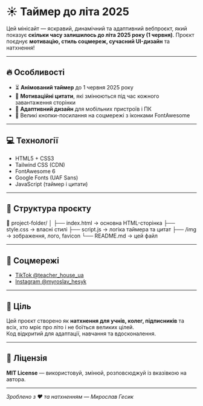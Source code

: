 # ☀️ Таймер до літа 2025

Цей мінісайт — яскравий, динамічний та адаптивний вебпроєкт, який показує **скільки часу залишилось до літа 2025 року (1 червня)**. Проєкт поєднує **мотивацію, стиль соцмереж, сучасний UI-дизайн** та натхнення!

---

## 🔥 Особливості

- ⏳ **Анімований таймер** до 1 червня 2025 року
- 🧠 **Мотиваційні цитати**, які змінюються під час кожного завантаження сторінки
- 📱 **Адаптивний дизайн** для мобільних пристроїв і ПК
- 🔗 Великі кнопки-посилання на соцмережі з іконками FontAwesome

---

## 💻 Технології

- HTML5 + CSS3
- Tailwind CSS (CDN)
- FontAwesome 6
- Google Fonts (UAF Sans)
- JavaScript (таймер і цитати)

---

## 📂 Структура проєкту

📁 project-folder/
│
├── index.html → основна HTML-сторінка
├── style.css → власні стилі
├── script.js → логіка таймера та цитат
├── /img → зображення, лого, favicon
└── README.md → цей файл


---

## 📲 Соцмережі

- [TikTok @teacher_house_ua](https://www.tiktok.com/@teacher_house_ua)
- [Instagram @myroslav_hesyk](https://www.instagram.com/myroslav_hesyk)

---

## 🧠 Ціль

Цей проєкт створено як **натхнення для учнів, колег, підписників** та всіх, хто мріє про літо і не боїться великих цілей.  
Код відкритий для адаптації, навчання та вдосконалення.

---

## 📅 Ліцензія

**MIT License** — використовуй, змінюй, розповсюджуй із вказівкою на автора.

---

_Зроблено з ❤️ та натхненням — Мирослав Гесик_
